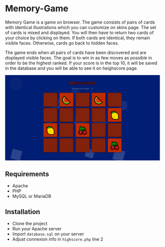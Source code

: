 # Memory-Game

Memory Game is a game on browser. The game consists of pairs of cards with identical illustrations which you can customize on skins page. The set of cards is mixed and displayed. You will then have to return two cards of your choice by clicking on them. If both cards are identical, they remain visible faces. Otherwise, cards go back to hidden faces.

The game ends when all pairs of cards have been discovered and are displayed visible faces. The goal is to win in as few moves as possible in order to be the highest ranked. If your score is in the top 10, it will be saved in the database and you will be able to see it on heighscore page.

![game screen](/screen_game.png)

## Requirements
- Apache
- PHP
- MySQL or MariaDB

## Installation
- Clone the project
- Run your Apache server
- Import `database.sql` on your server
-  Adjust connexion info in `highscore.php` line 2